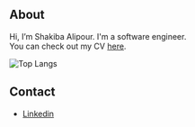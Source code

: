 ## About
Hi, I’m Shakiba Alipour. I'm a software engineer.<br />
You can check out my CV [here](https://shakiba.dev).

![Top Langs](https://github-readme-stats.vercel.app/api/top-langs/?username=Shakiba-Alipour&layout=compact)


## Contact
- [Linkedin](https://www.linkedin.com/in/shakiba-alipour)

